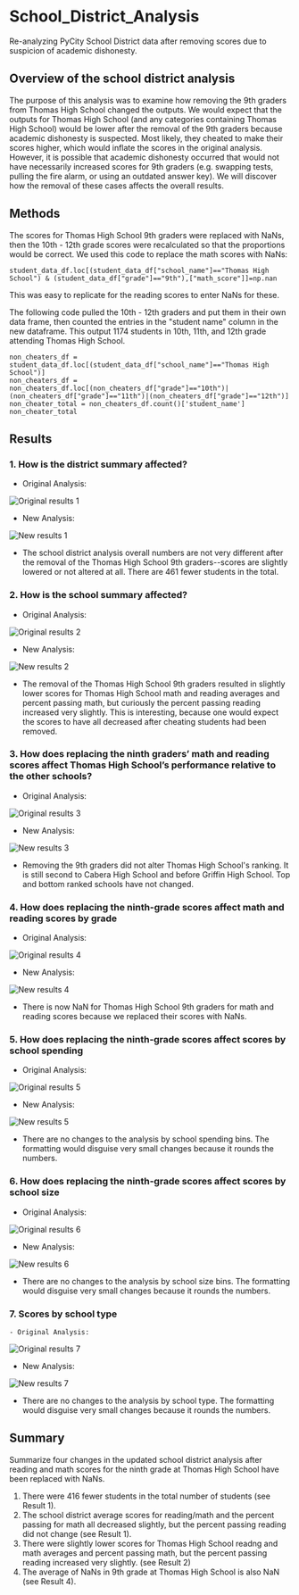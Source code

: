 # School_District_Analysis
Re-analyzing PyCity School District data after removing scores due to suspicion of academic dishonesty.

## Overview of the school district analysis

The purpose of this analysis was to examine how removing the 9th graders from Thomas High School changed the outputs. We would expect that the outputs for Thomas High School (and any categories containing Thomas High School) would be lower after the removal of the 9th graders because academic dishonesty is suspected. Most likely, they cheated to make their scores higher, which would inflate the scores in the original analysis. However, it is possible that academic dishonesty occurred that would not have necessarily increased scores for 9th graders (e.g. swapping tests, pulling the fire alarm, or using an outdated answer key). We will discover how the removal of these cases affects the overall results.

## Methods

The scores for Thomas High School 9th graders were replaced with NaNs, then the 10th - 12th grade scores were recalculated so that the proportions would be correct. We used this code to replace the math scores with NaNs:

```
student_data_df.loc[(student_data_df["school_name"]=="Thomas High School") & (student_data_df["grade"]=="9th"),["math_score"]]=np.nan
```

This was easy to replicate for the reading scores to enter NaNs for these. 

The following code pulled the 10th - 12th graders and put them in their own data frame, then counted the entries in the "student name" column in the new dataframe. This output 1174 students in 10th, 11th, and 12th grade attending Thomas High School. 

```
non_cheaters_df = student_data_df.loc[(student_data_df["school_name"]=="Thomas High School")]
non_cheaters_df = non_cheaters_df.loc[(non_cheaters_df["grade"]=="10th")|(non_cheaters_df["grade"]=="11th")|(non_cheaters_df["grade"]=="12th")]
non_cheater_total = non_cheaters_df.count()['student_name']
non_cheater_total
```


## Results

  ### 1. How is the district summary affected?
  - Original Analysis:

  ![Original results 1](/Resources/O1.png)
  
  - New Analysis:

  ![New results 1](/Resources/N1.png)
  
  - The school district analysis overall numbers are not very different after the removal of the Thomas High School 9th graders--scores are slightly lowered or not altered at all. There are 461 fewer students in the total. 
  
  ### 2. How is the school summary affected?
  
  - Original Analysis:
  
  ![Original results 2](/Resources/O2.png)
  
  - New Analysis:
  
  ![New results 2](/Resources/N2.png)
  
  - The removal of the Thomas High School 9th graders resulted in slightly lower scores for Thomas High School math and reading averages and percent passing math, but curiously the percent passing reading increased very slightly. This is interesting, because one would expect the scores to have all decreased after cheating students had been removed. 
    
  ### 3. How does replacing the ninth graders’ math and reading scores affect Thomas High School’s performance relative to the other schools?
  
  - Original Analysis:
 
   ![Original results 3](/Resources/O3.png)
  
  - New Analysis:
  
  ![New results 3](/Resources/N3.png)
  
  - Removing the 9th graders did not alter Thomas High School's ranking. It is still second to Cabera High School and before Griffin High School. Top and bottom ranked schools have not changed.
   
  ### 4. How does replacing the ninth-grade scores affect math and reading scores by grade
  
  - Original Analysis:
  
  ![Original results 4](/Resources/O4.png)
  
  - New Analysis:
  
  ![New results 4](/Resources/N4.png)

  - There is now NaN for Thomas High School 9th graders for math and reading scores because we replaced their scores with NaNs. 

  ### 5. How does replacing the ninth-grade scores affect scores by school spending
  
  - Original Analysis:
  
  ![Original results 5](/Resources/O5.png)
  
  - New Analysis:
  
  ![New results 5](/Resources/N5.png)
  
  - There are no changes to the analysis by school spending bins. The formatting would disguise very small changes because it rounds the numbers. 
  
  ### 6. How does replacing the ninth-grade scores affect scores by school size
  
  - Original Analysis:
  
  ![Original results 6](/Resources/O6.png)
  
  - New Analysis:
  
  ![New results 6](/Resources/N6.png)
  
  - There are no changes to the analysis by school size bins. The formatting would disguise very small changes because it rounds the numbers. 
  
  ### 7. Scores by school type
  
    - Original Analysis:
  
  ![Original results 7](/Resources/O7.png)
  
  - New Analysis:
  
  ![New results 7](/Resources/N7.png)
   
   - There are no changes to the analysis by school type. The formatting would disguise very small changes because it rounds the numbers. 
  
## Summary

Summarize four changes in the updated school district analysis after reading and math scores for the ninth grade at Thomas High School have been replaced with NaNs.
1. There were 416 fewer students in the total number of students (see Result 1). 
2. The school district average scores for reading/math and the percent passing for math all decreased slightly, but the percent passing reading did not change (see Result 1).
3. There were slightly lower scores for Thomas High School readng and math averages and percent passing math, but the percent passing reading increased very slightly. (see Result 2)
4. The average of NaNs in 9th grade at Thomas High School is also NaN (see Result 4). 

